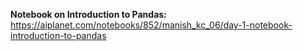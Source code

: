 **Notebook on Introduction to Pandas:** https://aiplanet.com/notebooks/852/manish_kc_06/day-1-notebook-introduction-to-pandas
